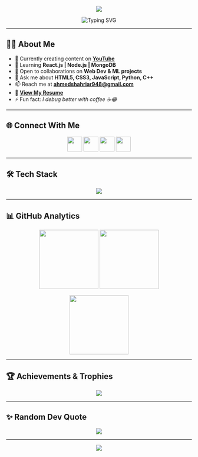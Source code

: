 <!-- Profile Banner -->
<p align="center">
  <img src="https://capsule-render.vercel.app/api?type=waving&color=0E75B6&height=200&section=header&text=Shahriar%20Ahmed&fontSize=45&fontColor=ffffff&animation=fadeIn&fontAlignY=38" />
</p>

<!-- Typing Intro -->
<p align="center">
  <img src="https://readme-typing-svg.herokuapp.com?font=Fira+Code&size=26&pause=1200&color=0E75B6&center=true&vCenter=true&width=900&lines=Full+Stack+Developer+💻;Machine+Learning+Enthusiast+🤖;Tech+Content+Creator+🎥;Open+Source+Contributor+🌍;Always+Learning+New+Things+🚀" alt="Typing SVG" />
</p>

---

## 👨‍💻 About Me
- 🔭 Currently creating content on [**YouTube**](https://www.youtube.com/@code_se7en33z)  
- 🌱 Learning **React.js | Node.js | MongoDB**  
- 👯 Open to collaborations on **Web Dev & ML projects**  
- 💬 Ask me about **HTML5, CSS3, JavaScript, Python, C++**  
- 📫 Reach me at **ahmedshahriar948@gmail.com**  
- 📄 [**View My Resume**](https://www.dropbox.com/scl/fi/to6fs0q9b8t2cjo3kyb35/Shahriar-Ahmed.pdf?rlkey=xkvjg1wzzrkbniimh259f0479&st=xrbihkk0&dl=0)  
- ⚡ Fun fact: *I debug better with coffee ☕😂*  

---

## 🌐 Connect With Me  
<p align="center">
  <a href="https://www.linkedin.com/in/shahriar-ahmed-405261347/" target="blank"><img src="https://skillicons.dev/icons?i=linkedin" height="40"/></a>
  <a href="https://facebook.com/ahmed.shahriar.plabon" target="blank"><img src="https://skillicons.dev/icons?i=facebook" height="40"/></a>
  <a href="https://www.youtube.com/@code_se7en33z" target="blank"><img src="https://skillicons.dev/icons?i=youtube" height="40"/></a>
  <a href="mailto:ahmedshahriar948@gmail.com" target="blank"><img src="https://skillicons.dev/icons?i=gmail" height="40"/></a>
</p>

---

## 🛠️ Tech Stack  
<p align="center">
  <img src="https://skillicons.dev/icons?i=react,nodejs,express,mongodb,python,django,cpp,javascript,html,css,mysql,firebase,git,github,vscode" />
</p>

---

## 📊 GitHub Analytics  
<p align="center">
  <img src="https://github-readme-stats.vercel.app/api?username=shahriar7ahmed&show_icons=true&theme=tokyonight&hide_border=true" height="160"/>
  <img src="https://github-readme-stats.vercel.app/api/top-langs/?username=shahriar7ahmed&layout=compact&theme=tokyonight&hide_border=true" height="160"/>
</p>

<p align="center">
  <img src="https://streak-stats.demolab.com?user=shahriar7ahmed&theme=tokyonight&hide_border=true" height="160"/>
</p>

---

## 🏆 Achievements & Trophies  
<p align="center">
  <img src="https://github-profile-trophy.vercel.app/?username=shahriar7ahmed&theme=tokyonight&no-frame=true&margin-w=10&row=1&column=6"/>
</p>

---

## ✨ Random Dev Quote  
<p align="center">
  <img src="https://quotes-github-readme.vercel.app/api?type=horizontal&theme=tokyonight" />
</p>

---

<!-- Footer -->
<p align="center">
  <img src="https://capsule-render.vercel.app/api?type=waving&color=0E75B6&height=120&section=footer"/>
</p>
